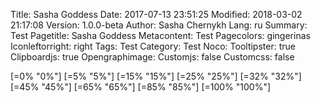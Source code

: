 Title: Sasha Goddess
Date: 2017-07-13 23:51:25
Modified: 2018-03-02 21:17:08
Version: 1.0.0-beta
Author: Sasha Chernykh
Lang: ru
Summary: Test
Pagetitle: Sasha Goddess
Metacontent: Test
Pagecolors: gingerinas
Iconleftorright: right
Tags: Test
Category: Test
Noco:
Tooltipster: true
Clipboardjs: true
Opengraphimage:
Customjs: false
Customcss: false
<!-- Gallery: {photo}kris -->

[=0% "0%"]
[=5% "5%"]
[=15% "15%"]
[=25% "25%"]
[=32% "32%"]
[=45% "45%"]
[=65% "65%"]
[=85% "85%"]
[=100% "100%"]

